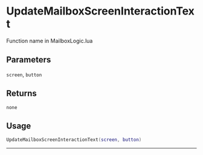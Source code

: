 # UpdateMailboxScreenInteractionText
Function name in MailboxLogic.lua
## Parameters
`screen`, `button`
## Returns
`none`
## Usage
```lua
UpdateMailboxScreenInteractionText(screen, button)
```
---
